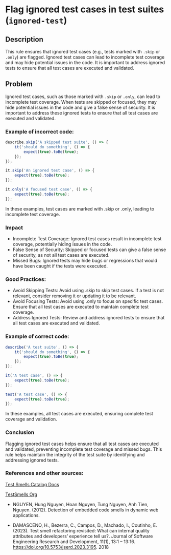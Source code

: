 # Flag ignored test cases in test suites (`ignored-test`)

## Description

This rule ensures that ignored test cases (e.g., tests marked with `.skip` or `.only`) are flagged. Ignored test cases can lead to incomplete test coverage and may hide potential issues in the code. It is important to address ignored tests to ensure that all test cases are executed and validated.

## Problem

Ignored test cases, such as those marked with `.skip` or `.only`, can lead to incomplete test coverage. When tests are skipped or focused, they may hide potential issues in the code and give a false sense of security. It is important to address these ignored tests to ensure that all test cases are executed and validated.

### Example of incorrect code:

```javascript
describe.skip('A skipped test suite', () => {
    it('should do something', () => {
        expect(true).toBe(true);
    });
});

it.skip('An ignored test case', () => {
    expect(true).toBe(true);
});

it.only('A focused test case', () => {
    expect(true).toBe(true);
});
```

In these examples, test cases are marked with .skip or .only, leading to incomplete test coverage.

### Impact 

- Incomplete Test Coverage: Ignored test cases result in incomplete test coverage, potentially hiding issues in the code.
- False Sense of Security: Skipped or focused tests can give a false sense of security, as not all test cases are executed.
- Missed Bugs: Ignored tests may hide bugs or regressions that would have been caught if the tests were executed.

### Good Practices:

- Avoid Skipping Tests: Avoid using .skip to skip test cases. If a test is not relevant, consider removing it or updating it to be relevant.
- Avoid Focusing Tests: Avoid using .only to focus on specific test cases. Ensure that all test cases are executed to maintain complete test coverage.
- Address Ignored Tests: Review and address ignored tests to ensure that all test cases are executed and validated.

### Example of correct code:

```javascript
describe('A test suite', () => {
    it('should do something', () => {
        expect(true).toBe(true);
    });
});

it('A test case', () => {
    expect(true).toBe(true);
});

test('A test case', () => {
    expect(true).toBe(true);
});
```
In these examples, all test cases are executed, ensuring complete test coverage and validation.


### Conclusion

Flagging ignored test cases helps ensure that all test cases are executed and validated, preventing incomplete test coverage and missed bugs. This rule helps maintain the integrity of the test suite by identifying and addressing ignored tests.

### References and other sources: 

[Test Smells Catalog Docs](https://test-smell-catalog.readthedocs.io/en/latest/Code%20related/Violating%20coding%20best%20practices/Ignored%20Test.html)

[TestSmells Org](https://testsmells.org/pages/testsmells.html#IgnoredTest)

- NGUYEN, Hung Nguyen, Hoan Nguyen, Tung Nguyen, Anh Tien, Nguyen. (2012).
Detection of embedded code smells in dynamic web applications.

- DAMASCENO, H., Bezerra, C., Campos, D., Machado, I., Coutinho, E. (2023).
Test smell refactoring revisited: What can internal quality attributes and developers’
experience tell us?. Journal of Software Engineering Research and Development, 11(1),
13:1 – 13:16. https://doi.org/10.5753/jserd.2023.3195. 2018